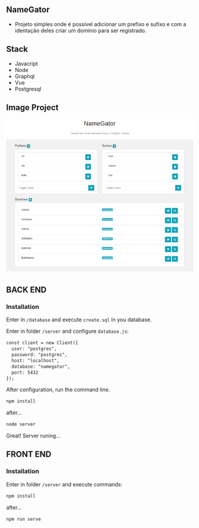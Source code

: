 ## NameGator

- Projeto simples onde é possível adicionar um prefixo e sufixo e com a identação deles criar um dominio para ser registrado.

## Stack

- Javacript
- Node
- Graphql
- Vue
- Postgresql

## Image Project

![Demo Screenshot](imagem.png)

## BACK END

### Installation <a name="install"></a>

Enter in `/database` and execute `create.sql` in you database.

Enter in folder `/server` and configure `database.js`:

```postgresql
const client = new Client({
  user: "postgres",
  password: "postgres",
  host: "localhost",
  database: "namegator",
  port: 5432
});
```

After configuration, run the command line.

```js
npm install
```

after...

```js
node server
```

Great! Server runing...

## FRONT END

### Installation <a name="install2"></a>

Enter in folder `/server` and execute commands:

```js
npm install
```

after...

```js
npm run serve
```
